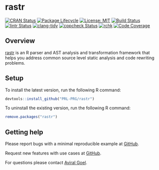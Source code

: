 # rastr

<!-- badges: start -->
[![CRAN Status](https://www.r-pkg.org/badges/version/rastr)](https://cran.r-project.org/package=rastr)
[![Package Lifecycle](https://img.shields.io/badge/lifecycle-experimental-orange.svg)](https://www.tidyverse.org/lifecycle/#experimental)
[![License: MIT](https://img.shields.io/github/license/PRL-PRG/rastr)](https://opensource.org/licenses/MIT)
[![Build Status](https://github.com/PRL-PRG/rastr/workflows/R-CMD-check/badge.svg)](https://github.com/PRL-PRG/rastr/actions?query=workflow%3AR-CMD-check)
[![lintr Status](https://github.com/PRL-PRG/rastr/workflows/lintr/badge.svg)](https://github.com/PRL-PRG/rastr/actions?query=workflow%3Alintr)
[![clang-tidy](https://github.com/PRL-PRG/rastr/workflows/clang-tidy/badge.svg)](https://github.com/PRL-PRG/rastr/actions?query=workflow%3Aclang-tidy)
[![cppcheck Status](https://github.com/PRL-PRG/rastr/workflows/cppcheck/badge.svg)](https://github.com/PRL-PRG/rastr/actions?query=workflow%3Acppcheck)
[![rchk](https://github.com/PRL-PRG/rastr/workflows/rchk/badge.svg)](https://github.com/PRL-PRG/rastr/actions?query=workflow%3Archk)
[![Code Coverage](https://codecov.io/gh/PRL-PRG/rastr/branch/master/graph/badge.svg)](https://codecov.io/gh/PRL-PRG/rastr)
<!-- badges: end -->


## Overview

[rastr](https://prl-prg.github.io/rastr/) is an R parser and AST analysis and transformation framework that helps you address common source level static analysis and code rewriting problems.


## Setup

To install the latest version, run the following R command:

```r
devtools::install_github("PRL-PRG/rastr")
```

To uninstall the existing version, run the following R command:

```r
remove.packages("rastr")
```


## Getting help

Please report bugs with a minimal reproducible example at [GitHub](https://github.com/PRL-PRG/rastr/issues).

Request new features with use cases at [GitHub](https://github.com/PRL-PRG/rastr/issues).

For questions please contact [Aviral Goel](http://aviral.io).

